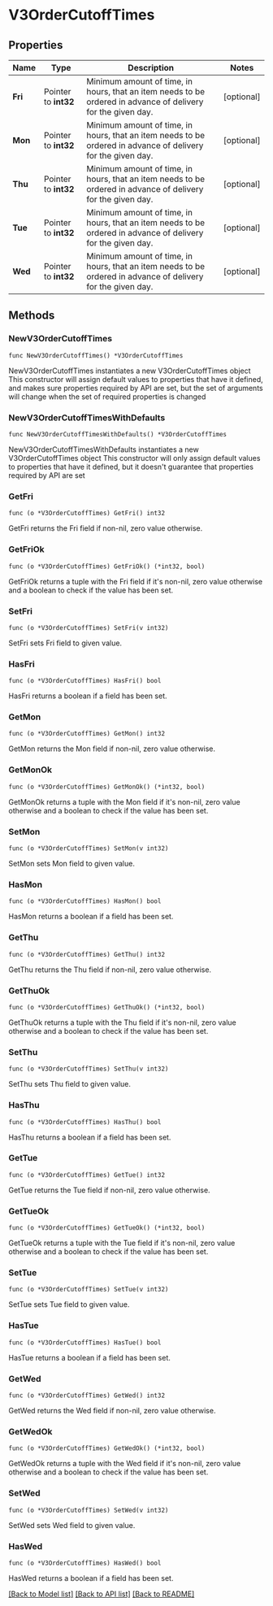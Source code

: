# V3OrderCutoffTimes

## Properties

Name | Type | Description | Notes
------------ | ------------- | ------------- | -------------
**Fri** | Pointer to **int32** | Minimum amount of time, in hours, that an item needs to be ordered in advance of delivery for the given day. | [optional] 
**Mon** | Pointer to **int32** | Minimum amount of time, in hours, that an item needs to be ordered in advance of delivery for the given day. | [optional] 
**Thu** | Pointer to **int32** | Minimum amount of time, in hours, that an item needs to be ordered in advance of delivery for the given day. | [optional] 
**Tue** | Pointer to **int32** | Minimum amount of time, in hours, that an item needs to be ordered in advance of delivery for the given day. | [optional] 
**Wed** | Pointer to **int32** | Minimum amount of time, in hours, that an item needs to be ordered in advance of delivery for the given day. | [optional] 

## Methods

### NewV3OrderCutoffTimes

`func NewV3OrderCutoffTimes() *V3OrderCutoffTimes`

NewV3OrderCutoffTimes instantiates a new V3OrderCutoffTimes object
This constructor will assign default values to properties that have it defined,
and makes sure properties required by API are set, but the set of arguments
will change when the set of required properties is changed

### NewV3OrderCutoffTimesWithDefaults

`func NewV3OrderCutoffTimesWithDefaults() *V3OrderCutoffTimes`

NewV3OrderCutoffTimesWithDefaults instantiates a new V3OrderCutoffTimes object
This constructor will only assign default values to properties that have it defined,
but it doesn't guarantee that properties required by API are set

### GetFri

`func (o *V3OrderCutoffTimes) GetFri() int32`

GetFri returns the Fri field if non-nil, zero value otherwise.

### GetFriOk

`func (o *V3OrderCutoffTimes) GetFriOk() (*int32, bool)`

GetFriOk returns a tuple with the Fri field if it's non-nil, zero value otherwise
and a boolean to check if the value has been set.

### SetFri

`func (o *V3OrderCutoffTimes) SetFri(v int32)`

SetFri sets Fri field to given value.

### HasFri

`func (o *V3OrderCutoffTimes) HasFri() bool`

HasFri returns a boolean if a field has been set.

### GetMon

`func (o *V3OrderCutoffTimes) GetMon() int32`

GetMon returns the Mon field if non-nil, zero value otherwise.

### GetMonOk

`func (o *V3OrderCutoffTimes) GetMonOk() (*int32, bool)`

GetMonOk returns a tuple with the Mon field if it's non-nil, zero value otherwise
and a boolean to check if the value has been set.

### SetMon

`func (o *V3OrderCutoffTimes) SetMon(v int32)`

SetMon sets Mon field to given value.

### HasMon

`func (o *V3OrderCutoffTimes) HasMon() bool`

HasMon returns a boolean if a field has been set.

### GetThu

`func (o *V3OrderCutoffTimes) GetThu() int32`

GetThu returns the Thu field if non-nil, zero value otherwise.

### GetThuOk

`func (o *V3OrderCutoffTimes) GetThuOk() (*int32, bool)`

GetThuOk returns a tuple with the Thu field if it's non-nil, zero value otherwise
and a boolean to check if the value has been set.

### SetThu

`func (o *V3OrderCutoffTimes) SetThu(v int32)`

SetThu sets Thu field to given value.

### HasThu

`func (o *V3OrderCutoffTimes) HasThu() bool`

HasThu returns a boolean if a field has been set.

### GetTue

`func (o *V3OrderCutoffTimes) GetTue() int32`

GetTue returns the Tue field if non-nil, zero value otherwise.

### GetTueOk

`func (o *V3OrderCutoffTimes) GetTueOk() (*int32, bool)`

GetTueOk returns a tuple with the Tue field if it's non-nil, zero value otherwise
and a boolean to check if the value has been set.

### SetTue

`func (o *V3OrderCutoffTimes) SetTue(v int32)`

SetTue sets Tue field to given value.

### HasTue

`func (o *V3OrderCutoffTimes) HasTue() bool`

HasTue returns a boolean if a field has been set.

### GetWed

`func (o *V3OrderCutoffTimes) GetWed() int32`

GetWed returns the Wed field if non-nil, zero value otherwise.

### GetWedOk

`func (o *V3OrderCutoffTimes) GetWedOk() (*int32, bool)`

GetWedOk returns a tuple with the Wed field if it's non-nil, zero value otherwise
and a boolean to check if the value has been set.

### SetWed

`func (o *V3OrderCutoffTimes) SetWed(v int32)`

SetWed sets Wed field to given value.

### HasWed

`func (o *V3OrderCutoffTimes) HasWed() bool`

HasWed returns a boolean if a field has been set.


[[Back to Model list]](../README.md#documentation-for-models) [[Back to API list]](../README.md#documentation-for-api-endpoints) [[Back to README]](../README.md)


